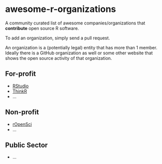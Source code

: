 # awesome-r-organizations
A community curated list of awesome companies/organizations that **contribute** open source R software. 

To add an organization, simply send a pull request. 

An organization is a (potentially legal) entity that has more than 1 member. Ideally there is a GitHub organization as well or some other website that shows the open source activity of that organization.

## For-profit

* [RStudio](https://github.com/rstudio)
* [ThinkR](https://github.com/ThinkRstat)
* ...

## Non-profit

* [rOpenSci](https://github.com/ropensci)
* ...

## Public Sector

* ...
